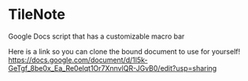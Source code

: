 # TileNote
Google Docs script that has a customizable macro bar

Here is a link so you can clone the bound document to use for yourself!
https://docs.google.com/document/d/1l5k-GeTgf_8be0x_Ea_Re0elqt1Or7XnnvlQR-JGvB0/edit?usp=sharing
